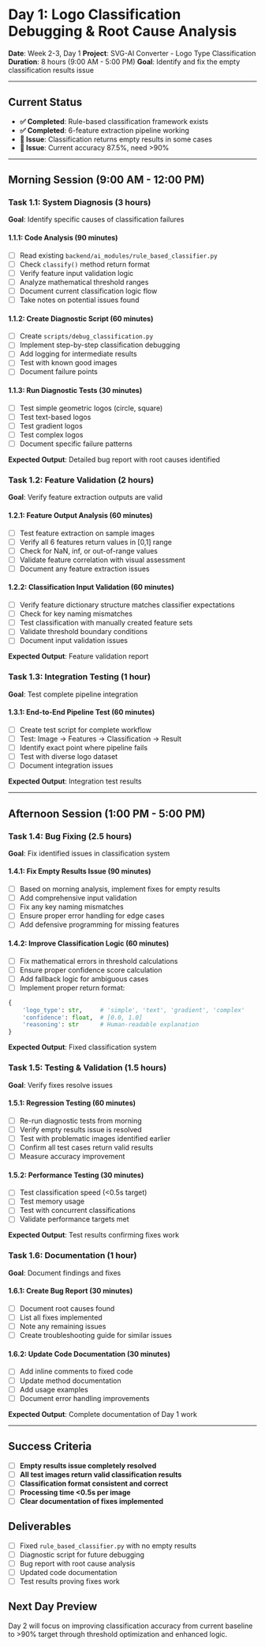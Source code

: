 # Day 1: Logo Classification Debugging & Root Cause Analysis

**Date**: Week 2-3, Day 1
**Project**: SVG-AI Converter - Logo Type Classification
**Duration**: 8 hours (9:00 AM - 5:00 PM)
**Goal**: Identify and fix the empty classification results issue

---

## Current Status
- **✅ Completed**: Rule-based classification framework exists
- **✅ Completed**: 6-feature extraction pipeline working
- **🔧 Issue**: Classification returns empty results in some cases
- **🔧 Issue**: Current accuracy 87.5%, need >90%

---

## Morning Session (9:00 AM - 12:00 PM)

### **Task 1.1: System Diagnosis** (3 hours)
**Goal**: Identify specific causes of classification failures

#### **1.1.1: Code Analysis** (90 minutes)
- [ ] Read existing `backend/ai_modules/rule_based_classifier.py`
- [ ] Check `classify()` method return format
- [ ] Verify feature input validation logic
- [ ] Analyze mathematical threshold ranges
- [ ] Document current classification logic flow
- [ ] Take notes on potential issues found

#### **1.1.2: Create Diagnostic Script** (60 minutes)
- [ ] Create `scripts/debug_classification.py`
- [ ] Implement step-by-step classification debugging
- [ ] Add logging for intermediate results
- [ ] Test with known good images
- [ ] Document failure points

#### **1.1.3: Run Diagnostic Tests** (30 minutes)
- [ ] Test simple geometric logos (circle, square)
- [ ] Test text-based logos
- [ ] Test gradient logos
- [ ] Test complex logos
- [ ] Document specific failure patterns

**Expected Output**: Detailed bug report with root causes identified

### **Task 1.2: Feature Validation** (2 hours)
**Goal**: Verify feature extraction outputs are valid

#### **1.2.1: Feature Output Analysis** (60 minutes)
- [ ] Test feature extraction on sample images
- [ ] Verify all 6 features return values in [0,1] range
- [ ] Check for NaN, inf, or out-of-range values
- [ ] Validate feature correlation with visual assessment
- [ ] Document any feature extraction issues

#### **1.2.2: Classification Input Validation** (60 minutes)
- [ ] Verify feature dictionary structure matches classifier expectations
- [ ] Check for key naming mismatches
- [ ] Test classification with manually created feature sets
- [ ] Validate threshold boundary conditions
- [ ] Document input validation issues

**Expected Output**: Feature validation report

### **Task 1.3: Integration Testing** (1 hour)
**Goal**: Test complete pipeline integration

#### **1.3.1: End-to-End Pipeline Test** (60 minutes)
- [ ] Create test script for complete workflow
- [ ] Test: Image → Features → Classification → Result
- [ ] Identify exact point where pipeline fails
- [ ] Test with diverse logo dataset
- [ ] Document integration issues

**Expected Output**: Integration test results

---

## Afternoon Session (1:00 PM - 5:00 PM)

### **Task 1.4: Bug Fixing** (2.5 hours)
**Goal**: Fix identified issues in classification system

#### **1.4.1: Fix Empty Results Issue** (90 minutes)
- [ ] Based on morning analysis, implement fixes for empty results
- [ ] Add comprehensive input validation
- [ ] Fix any key naming mismatches
- [ ] Ensure proper error handling for edge cases
- [ ] Add defensive programming for missing features

#### **1.4.2: Improve Classification Logic** (60 minutes)
- [ ] Fix mathematical errors in threshold calculations
- [ ] Ensure proper confidence score calculation
- [ ] Add fallback logic for ambiguous cases
- [ ] Implement proper return format:
```python
{
    'logo_type': str,     # 'simple', 'text', 'gradient', 'complex'
    'confidence': float,  # [0.0, 1.0]
    'reasoning': str      # Human-readable explanation
}
```

**Expected Output**: Fixed classification system

### **Task 1.5: Testing & Validation** (1.5 hours)
**Goal**: Verify fixes resolve issues

#### **1.5.1: Regression Testing** (60 minutes)
- [ ] Re-run diagnostic tests from morning
- [ ] Verify empty results issue is resolved
- [ ] Test with problematic images identified earlier
- [ ] Confirm all test cases return valid results
- [ ] Measure accuracy improvement

#### **1.5.2: Performance Testing** (30 minutes)
- [ ] Test classification speed (<0.5s target)
- [ ] Test memory usage
- [ ] Test with concurrent classifications
- [ ] Validate performance targets met

**Expected Output**: Test results confirming fixes work

### **Task 1.6: Documentation** (1 hour)
**Goal**: Document findings and fixes

#### **1.6.1: Create Bug Report** (30 minutes)
- [ ] Document root causes found
- [ ] List all fixes implemented
- [ ] Note any remaining issues
- [ ] Create troubleshooting guide for similar issues

#### **1.6.2: Update Code Documentation** (30 minutes)
- [ ] Add inline comments to fixed code
- [ ] Update method documentation
- [ ] Add usage examples
- [ ] Document error handling improvements

**Expected Output**: Complete documentation of Day 1 work

---

## Success Criteria
- [ ] **Empty results issue completely resolved**
- [ ] **All test images return valid classification results**
- [ ] **Classification format consistent and correct**
- [ ] **Processing time <0.5s per image**
- [ ] **Clear documentation of fixes implemented**

## Deliverables
- [ ] Fixed `rule_based_classifier.py` with no empty results
- [ ] Diagnostic script for future debugging
- [ ] Bug report with root cause analysis
- [ ] Updated code documentation
- [ ] Test results proving fixes work

## Next Day Preview
Day 2 will focus on improving classification accuracy from current baseline to >90% target through threshold optimization and enhanced logic.
